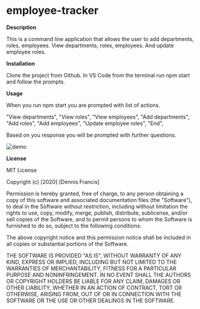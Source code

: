 # employee-tracker

**Description**

This is a command line application that allows the user to add departments, roles, employees. View departments, roles, employees. And update employee roles.

**Installation**

Clone the project from Github. In VS Code from the terminal run npm start and follow the prompts.

**Usage**

When you run npm start you are prompted with list of actions.

"View departments",
"View roles",
"View employees",
"Add departments",
"Add roles",
"Add employees",
"Update employee roles",
 "End",

 Based on you response you will be prompted with further questions.       


![demo](./assets/employee-tracker-demo.gif)

**License**

MIT License

Copyright (c) [2020] [Dennis Francis]

Permission is hereby granted, free of charge, to any person obtaining a copy
of this software and associated documentation files (the "Software"), to deal
in the Software without restriction, including without limitation the rights
to use, copy, modify, merge, publish, distribute, sublicense, and/or sell
copies of the Software, and to permit persons to whom the Software is
furnished to do so, subject to the following conditions:

The above copyright notice and this permission notice shall be included in all
copies or substantial portions of the Software.

THE SOFTWARE IS PROVIDED "AS IS", WITHOUT WARRANTY OF ANY KIND, EXPRESS OR
IMPLIED, INCLUDING BUT NOT LIMITED TO THE WARRANTIES OF MERCHANTABILITY,
FITNESS FOR A PARTICULAR PURPOSE AND NONINFRINGEMENT. IN NO EVENT SHALL THE
AUTHORS OR COPYRIGHT HOLDERS BE LIABLE FOR ANY CLAIM, DAMAGES OR OTHER
LIABILITY, WHETHER IN AN ACTION OF CONTRACT, TORT OR OTHERWISE, ARISING FROM,
OUT OF OR IN CONNECTION WITH THE SOFTWARE OR THE USE OR OTHER DEALINGS IN THE
SOFTWARE.
